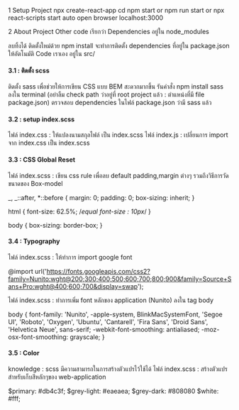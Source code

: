1 Setup Project
npx create-react-app <project-name>
cd <project-name>
npm start or npm run start or npx react-scripts start
auto open browser localhost:3000

2 About Project
Other code เรียกว่า Dependencies อยู่ใน node_modules

ลบทิ้งได้
ติดตั้งใหม่ด้วย npm install จะทำการติดตั้ง dependencies ที่อยู่ใน package.json ให้อัตโนมัติ
Code เราเอง อยู่ใน src/

#### 3.1 : ติดตั้ง scss

ติดตั้ง sass เพื่อช่วยให้การเขียน CSS แบบ BEM สะดวกมากขึ้น
รันคำสั่ง npm install sass ลงใน terminal (อย่าลืม check path ว่าอยู่ที่ root project แล้ว : ตำแหน่งที่มี file package.json)
ตรวจสอบ dependencies ในไฟล์ package.json ว่ามี sass แล้ว

#### 3.2 : setup index.scss

ไฟล์ index.css : ให้แปลงนามสกุลไฟล์ เป็น index.scss
ไฟล์ index.js : เปลี่ยนการ import จาก index.css เป็น index.scss

#### 3.3 : CSS Global Reset

ไฟล์ index.scss : เขียน css rule เพื่อลบ default padding,margin ต่างๆ รวมถึงวิธีการวัดขนาดของ Box-model

_,
_::after,
\*::before {
margin: 0;
padding: 0;
box-sizing: inherit;
}

html {
font-size: 62.5%; /_equal font-size : 10px_/
}

body {
box-sizing: border-box;
}

#### 3.4 : Typography

ไฟล์ index.scss : ให้ทำการ import google font

@import url('https://fonts.googleapis.com/css2?family=Nunito:wght@200;300;400;500;600;700;800;900&family=Source+Sans+Pro:wght@400;600;700&display=swap');

ไฟล์ index.scss : ทำการเพิ่ม font หลักของ application (Nunito) ลงใน tag body

body {
font-family: 'Nunito', -apple-system, BlinkMacSystemFont, 'Segoe UI', 'Roboto', 'Oxygen', 'Ubuntu',
'Cantarell', 'Fira Sans', 'Droid Sans', 'Helvetica Neue', sans-serif;
-webkit-font-smoothing: antialiased;
-moz-osx-font-smoothing: grayscale;
}

#### 3.5 : Color

knowledge : scss มีความสามารถในการสร้างตัวแปรไว้ใช้ได้
ไฟล์ index.scss : สร้างตัวแปรสำหรับเก็บสีหลักๆของ web-application

$primary: #db4c3f;
$grey-light: #eaeaea;
$grey-dark: #808080
$white: #fff;
